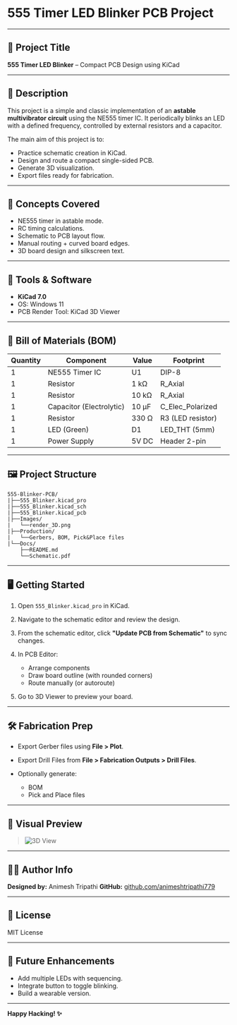 # 555 Timer LED Blinker PCB Project

---

## 📌 Project Title

**555 Timer LED Blinker** – Compact PCB Design using KiCad

---

## 📄 Description

This project is a simple and classic implementation of an **astable multivibrator circuit** using the NE555 timer IC. It periodically blinks an LED with a defined frequency, controlled by external resistors and a capacitor.

The main aim of this project is to:

* Practice schematic creation in KiCad.
* Design and route a compact single-sided PCB.
* Generate 3D visualization.
* Export files ready for fabrication.

---

## 🧠 Concepts Covered

* NE555 timer in astable mode.
* RC timing calculations.
* Schematic to PCB layout flow.
* Manual routing + curved board edges.
* 3D board design and silkscreen text.

---

## 🧰 Tools & Software

* **KiCad 7.0**
* OS: Windows 11
* PCB Render Tool: KiCad 3D Viewer

---

## 🧾 Bill of Materials (BOM)

| Quantity | Component                | Value | Footprint          |
| -------- | ------------------------ | ----- | ------------------ |
| 1        | NE555 Timer IC           | U1    | DIP-8              |
| 1        | Resistor                 | 1 kΩ  | R\_Axial           |
| 1        | Resistor                 | 10 kΩ | R\_Axial           |
| 1        | Capacitor (Electrolytic) | 10 µF | C\_Elec\_Polarized |
| 1        | Resistor                 | 330 Ω | R3 (LED resistor)  |
| 1        | LED (Green)              | D1    | LED\_THT (5mm)     |
| 1        | Power Supply             | 5V DC | Header 2-pin       |

---

## 🖼️ Project Structure

```
555-Blinker-PCB/
|├──555_Blinker.kicad_pro
|├──555_Blinker.kicad_sch
|├──555_Blinker.kicad_pcb
|├──Images/
|   └──render_3D.png
|├──Production/
|   └──Gerbers, BOM, Pick&Place files
|└──Docs/
    ├──README.md
    └──Schematic.pdf
```

---

## 🖥️ Getting Started

1. Open `555_Blinker.kicad_pro` in KiCad.
2. Navigate to the schematic editor and review the design.
3. From the schematic editor, click **"Update PCB from Schematic"** to sync changes.
4. In PCB Editor:

   * Arrange components
   * Draw board outline (with rounded corners)
   * Route manually (or autoroute)
5. Go to 3D Viewer to preview your board.

---

## 🛠️ Fabrication Prep

* Export Gerber files using **File > Plot**.
* Export Drill Files from **File > Fabrication Outputs > Drill Files**.
* Optionally generate:

  * BOM
  * Pick and Place files

---

## 🎨 Visual Preview

> ![3D View](./Images/render_3D.png)

---

## 🧑‍💻 Author Info

**Designed by:** Animesh Tripathi
**GitHub:** [github.com/animeshtripathi779](https://github.com/animeshtripathi779)

---

## 📄 License

MIT License

---

## 🌟 Future Enhancements

* Add multiple LEDs with sequencing.
* Integrate button to toggle blinking.
* Build a wearable version.

---

**Happy Hacking! ✨**

